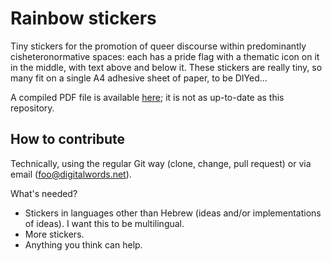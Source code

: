 # Rainbow stickers

Tiny stickers for the promotion of queer discourse within predominantly cisheteronormative spaces: each has a pride flag with a thematic icon on it in the middle, with text above and below it. These stickers are really tiny, so many fit on a single A4 adhesive sheet of paper, to be DIYed…

A compiled PDF file is available [here](http://digitalwords.net/files/905-stickers.pdf); it is not as up-to-date as this repository.

## How to contribute

Technically, using the regular Git way (clone, change, pull request) or via email (foo@digitalwords.net).

What's needed?
* Stickers in languages other than Hebrew (ideas and/or implementations of ideas). I want this to be multilingual.
* More stickers.
* Anything you think can help.
